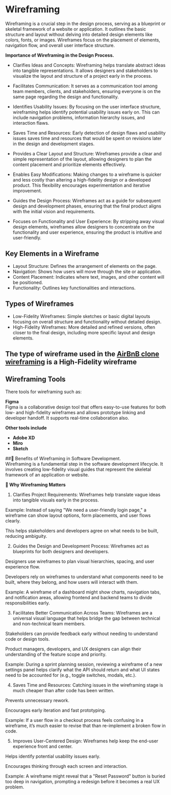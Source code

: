 # Wireframing  
Wireframing is a crucial step in the design process, serving as a blueprint or skeletal framework of a website or application. It outlines the basic structure and layout without delving into detailed design elements like colors, fonts, or images. Wireframes focus on the placement of elements, navigation flow, and overall user interface structure.  

**Importance of Wireframing in the Design Process.**
  * Clarifies Ideas and Concepts:
    Wireframing helps translate abstract ideas into tangible representations. It allows designers and stakeholders to visualize the layout and structure of a project early in the process.

  * Facilitates Communication: It serves as a communication tool among team members, clients, and stakeholders, ensuring everyone is on the same page regarding the design and functionality.

  * Identifies Usability Issues: By focusing on the user interface structure, wireframing helps identify potential usability issues early on. This can include navigation problems, information hierarchy issues, and interaction flaws.

  * Saves Time and Resources: Early detection of design flaws and usability issues saves time and resources that would be spent on revisions later in the design and development stages.

  * Provides a Clear Layout and Structure: Wireframes provide a clear and simple representation of the layout, allowing designers to plan the content placement and prioritize elements effectively.

  * Enables Easy Modifications: Making changes to a wireframe is quicker and less costly than altering a high-fidelity design or a developed product. This flexibility encourages experimentation and iterative improvement.

  * Guides the Design Process: Wireframes act as a guide for subsequent design and development phases, ensuring that the final product aligns with the initial vision and requirements.

  * Focuses on Functionality and User Experience: By stripping away visual design elements, wireframes allow designers to concentrate on the functionality and user experience, ensuring the product is intuitive and user-friendly.

## Key Elements in a Wireframe
 * Layout Structure: Defines the arrangement of elements on the page.
 * Navigation: Shows how users will move through the site or application.
 * Content Placement: Indicates where text, images, and other content will be positioned.
 * Functionality: Outlines key functionalities and interactions.

## Types of Wireframes
 * Low-Fidelity Wireframes: Simple sketches or basic digital layouts focusing on overall structure and functionality without detailed design.
 * High-Fidelity Wireframes: More detailed and refined versions, often closer to the final design, including more specific layout and design elements.

## The type of wireframe used in the [AirBnB clone wireframing]([https://pages.github.com/](https://www.figma.com/design/E2BRqdPcKkrnX6hLGPto8Z/Project-Airbnb?node-id=1-2&p=f)) is a High-Fidelity wireframe

## Wireframing Tools  
There tools for wireframing such as:

**Figma**  
Figma is a collaborative design tool that offers easy-to-use features for both low- and high-fidelity wireframes and allows prototype linking and developer handoff. It supports real-time collaboration also.

**Other tools include**
 * **Adobe XD**
 * **Miro**
 * **Sketch**

##🧩 Benefits of Wireframing in Software Development.  
Wireframing is a fundamental step in the software development lifecycle. It involves creating low-fidelity visual guides that represent the skeletal framework of an application or website.

**🚀 Why Wireframing Matters**
 1. Clarifies Project Requirements:
Wireframes help translate vague ideas into tangible visuals early in the process.

Example: Instead of saying "We need a user-friendly login page," a wireframe can show layout options, form placements, and user flows clearly.

This helps stakeholders and developers agree on what needs to be built, reducing ambiguity.

 2. Guides the Design and Development Process:
Wireframes act as blueprints for both designers and developers.

Designers use wireframes to plan visual hierarchies, spacing, and user experience flow.

Developers rely on wireframes to understand what components need to be built, where they belong, and how users will interact with them.

Example: A wireframe of a dashboard might show charts, navigation tabs, and notification areas, allowing frontend and backend teams to divide responsibilities early.

 3. Facilitates Better Communication Across Teams:
Wireframes are a universal visual language that helps bridge the gap between technical and non-technical team members.

Stakeholders can provide feedback early without needing to understand code or design tools.

Product managers, developers, and UX designers can align their understanding of the feature scope and priority.

Example: During a sprint planning session, reviewing a wireframe of a new settings panel helps clarify what the API should return and what UI states need to be accounted for (e.g., toggle switches, modals, etc.).

 4. Saves Time and Resources:
Catching issues in the wireframing stage is much cheaper than after code has been written.

Prevents unnecessary rework.

Encourages early iteration and fast prototyping.

Example: If a user flow in a checkout process feels confusing in a wireframe, it’s much easier to revise that than re-implement a broken flow in code.

 5. Improves User-Centered Design:
Wireframes help keep the end-user experience front and center.

Helps identify potential usability issues early.

Encourages thinking through each screen and interaction.

Example: A wireframe might reveal that a "Reset Password" button is buried too deep in navigation, prompting a redesign before it becomes a real UX problem.
